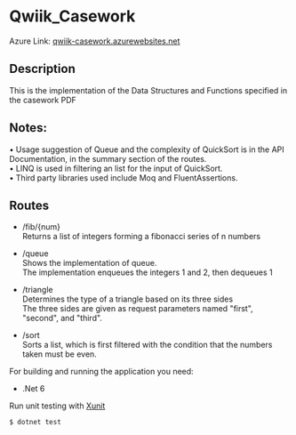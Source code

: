 # Qwiik_Casework
Azure Link: [qwiik-casework.azurewebsites.net](qwiik-casework.azurewebsites.net) <br>

## Description
This is the implementation of the Data Structures and Functions specified in the casework PDF

## Notes:
• Usage suggestion of Queue and the complexity of QuickSort is in the API Documentation, in the summary section of the routes.<br>
• LINQ is used in filtering an list for the input of QuickSort.<br>
• Third party libraries used include Moq and FluentAssertions.<br>

## Routes
- /fib/{num}<br>
Returns a list of integers forming a fibonacci series of n numbers

- /queue<br>
Shows the implementation of queue.<br>
The implementation enqueues the integers 1 and 2, then dequeues 1<br>

- /triangle<br>
Determines the type of a triangle based on its three sides<br>
The three sides are given as request parameters named "first", "second", and "third".

- /sort<br>
Sorts a list, which is first filtered with the condition that the numbers taken must be even.


For building and running the application you need:
- .Net 6

Run unit testing with [Xunit](https://xunit.net/)
```
$ dotnet test
```
